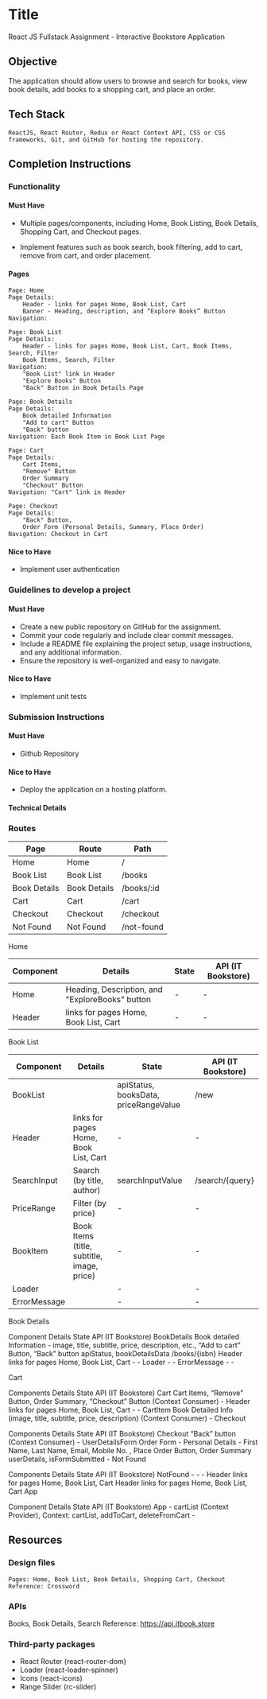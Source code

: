 # Title

   React JS Fullstack Assignment - Interactive Bookstore Application
## Objective

   The application should allow users to browse and search for books, view book details, add books to a shopping cart, and place an order.

## Tech Stack

    ReactJS, React Router, Redux or React Context API, CSS or CSS frameworks, Git, and GitHub for hosting the repository.

## Completion Instructions

### Functionality

#### Must Have

*   Multiple pages/components, including Home, Book Listing, Book Details, Shopping Cart, and Checkout pages.

*   Implement features such as book search, book filtering, add to cart, remove from cart, and order placement.

#### Pages

    Page: Home
    Page Details:
        Header - links for pages Home, Book List, Cart
        Banner - Heading, description, and “Explore Books” Button
    Navigation:

    Page: Book List
    Page Details: 
        Header - links for pages Home, Book List, Cart, Book Items, Search, Filter
        Book Items, Search, Filter
    Navigation:
        "Book List" link in Header
        "Explore Books" Button
        "Back" Button in Book Details Page

    Page: Book Details
    Page Details: 
        Book detailed Information
        "Add to cart" Button
        "Back" button
    Navigation: Each Book Item in Book List Page

    Page: Cart
    Page Details:
        Cart Items,
        "Remove" Button
        Order Summary
        "Checkout" Button
    Navigation: "Cart" link in Header

    Page: Checkout
    Page Details: 
        "Back" Button,
        Order Form (Personal Details, Summary, Place Order)
    Navigation: Checkout in Cart


#### Nice to Have

*   Implement user authentication

### Guidelines to develop a project

#### Must Have

*   Create a new public repository on GitHub for the        assignment.
*   Commit your code regularly and include clear commit messages.
*   Include a README file explaining the project setup, usage instructions, and any additional information.
*   Ensure the repository is well-organized and easy to navigate.

#### Nice to Have

*   Implement unit tests

### Submission Instructions

#### Must Have

*   Github Repository

#### Nice to Have

*   Deploy the application on a hosting platform.

#### Technical Details

### Routes

|   Page	        |   Route	        |    Path           |
| ----------------- | ----------------- | ----------------- |
|   Home	        |   Home	        |   /               |
|   Book List	    |   Book List	    |   /books          |
|   Book Details	|   Book Details	|   /books/:id      |
|   Cart	        |   Cart	        |   /cart           |
|   Checkout	    |   Checkout	    |   /checkout       |
|   Not Found	    |   Not Found	    |   /not-found      |

Home

|   Component	|   Details	                                            |   State	    |   API (IT Bookstore)  |
| ------------- | ----------------------------------------------------- | ------------- | --------------------  |
|   Home	    |   Heading, Description, and "ExploreBooks" button	    |   -	        |   -                   |
|   Header	    |   links for pages Home, Book List, Cart	            |   -	        |   -                   |

Book List

|   Component	    |   Details                                        |   	State	                                 |  	API (IT Bookstore)  |
| ----------------- | ------------------------------------------------ | ------------------------------------------- | -----------------------  |
|   BookList	    |                                                  |    apiStatus, booksData, priceRangeValue    |      /new                |
|   Header	        |   links for pages Home, Book List, Cart	       |    -	                                     |   	-                   |
|   SearchInput	    |   Search (by title, author)	                   |    searchInputValue                         |   	/search/{query}     |
|   PriceRange	    |   Filter (by price)	                           |    -	                                     |   	-                   |
|   BookItem	    |   Book Items (title, subtitle, image, price)	   |    -	                                     |   	-                   |
|   Loader		    |                                                  |    -	                                     |   	-                   |
|   ErrorMessage    |                                                  |    -	                                     |   	-                   |

Book Details

Component	Details	State	API (IT Bookstore)
BookDetails	Book detailed Information - image, title, subtitle, price, description, etc., “Add to cart” Button, “Back” button	apiStatus, bookDetailsData	/books/{isbn}
Header	links for pages Home, Book List, Cart	-	-
Loader		-	-
ErrorMessage		-	-

Cart

Components	Details	State	API (IT Bookstore)
Cart	Cart Items, “Remove” Button, Order Summary, “Checkout” Button	(Context Consumer)	-
Header	links for pages Home, Book List, Cart	-	-
CartItem	Book Detailed Info (image, title, subtitle, price, description)	(Context Consumer)	-
Checkout

Components	Details	State	API (IT Bookstore)
Checkout	“Back” button	(Context Consumer)	-
UserDetailsForm	Order Form - Personal Details - First Name, Last Name, Email, Mobile No. , Place Order Button, Order Summary	userDetails, isFormSubmitted	-
Not Found

Components	Details	State	API (IT Bookstore)
NotFound	-	-	-
Header	links for pages Home, Book List, Cart	Header	links for pages Home, Book List, Cart
App

Component	Details	State	API (IT Bookstore)
App	-	cartList (Context Provider), Context: cartList, addToCart, deleteFromCart	-

## Resources

### Design files

    Pages: Home, Book List, Book Details, Shopping Cart, Checkout
    Reference: Crossword

### APIs

   Books, Book Details, Search
    Reference: https://api.itbook.store

### Third-party packages

*   React Router (react-router-dom)
*   Loader (react-loader-spinner)
*   Icons (react-icons)
*   Range Slider (rc-slider)
